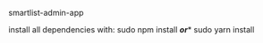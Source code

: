 smartlist-admin-app

install all dependencies with:
	sudo npm install
	*******or********
	sudo yarn install

